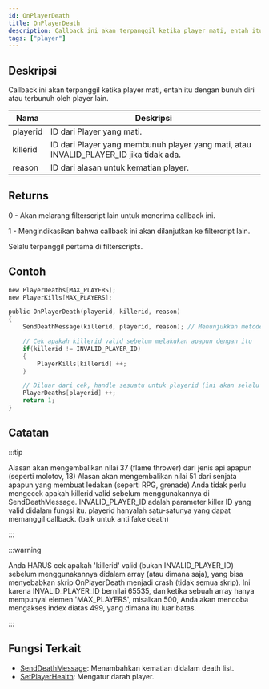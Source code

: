 ```yaml
---
id: OnPlayerDeath
title: OnPlayerDeath
description: Callback ini akan terpanggil ketika player mati, entah itu dengan bunuh diri atau terbunuh oleh player lain.
tags: ["player"]
---
```


## Deskripsi

Callback ini akan terpanggil ketika player mati, entah itu dengan bunuh diri atau terbunuh oleh player lain.

| Nama     | Deskripsi                                                                             |
| -------- | ------------------------------------------------------------------------------------- |
| playerid | ID dari Player yang mati.                                                             |
| killerid | ID dari Player yang membunuh player yang mati, atau INVALID_PLAYER_ID jika tidak ada. |
| reason   | ID dari alasan untuk kematian player.                                                 |

## Returns

0 - Akan melarang filterscript lain untuk menerima callback ini.

1 - Mengindikasikan bahwa callback ini akan dilanjutkan ke filtercript lain.

Selalu terpanggil pertama di filterscripts.

## Contoh

```c
new PlayerDeaths[MAX_PLAYERS];
new PlayerKills[MAX_PLAYERS];

public OnPlayerDeath(playerid, killerid, reason)
{
    SendDeathMessage(killerid, playerid, reason); // Menunjukkan metode bunuh di killfeed

    // Cek apakah killerid valid sebelum melakukan apapun dengan itu
    if(killerid != INVALID_PLAYER_ID)
    {
        PlayerKills[killerid] ++;
    }

    // Diluar dari cek, handle sesuatu untuk playerid (ini akan selalu valid)
    PlayerDeaths[playerid] ++;
    return 1;
}
```

## Catatan

:::tip

Alasan akan mengembalikan nilai 37 (flame thrower) dari jenis api apapun (seperti molotov, 18) Alasan akan mengembalikan nilai 51 dari senjata apapun yang membuat ledakan (seperti RPG, grenade) Anda tidak perlu mengecek apakah killerid valid sebelum menggunakannya di SendDeathMessage. INVALID_PLAYER_ID adalah parameter killer ID yang valid didalam fungsi itu. playerid hanyalah satu-satunya yang dapat memanggil callback. (baik untuk anti fake death)

:::

:::warning

Anda HARUS cek apakah 'killerid' valid (bukan INVALID_PLAYER_ID) sebelum menggunakannya didalam array (atau dimana saja), yang bisa menyebabkan skrip OnPlayerDeath menjadi crash (tidak semua skrip). Ini karena INVALID_PLAYER_ID bernilai 65535, dan ketika sebuah array hanya mempunyai elemen 'MAX_PLAYERS', misalkan 500, Anda akan mencoba mengakses index diatas 499, yang dimana itu luar batas.

:::

## Fungsi Terkait

- [SendDeathMessage](../functions/SendDeathMessage.md): Menambahkan kematian didalam death list.
- [SetPlayerHealth](../functions/SetPlayerHealth.md): Mengatur darah player.
